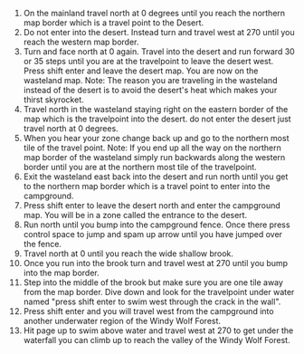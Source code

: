 1. On the mainland travel north at 0 degrees until you reach the northern map border which is a travel point to the Desert.
2. Do not enter into the desert. Instead turn and travel west at 270 until you reach the western map border.
3. Turn and face north at 0 again. Travel into the desert and run forward 30 or 35 steps until you are at the travelpoint to leave the desert west. Press shift enter and leave the desert map. You are now on the wasteland map.
Note: The reason you are traveling in the wasteland instead of the desert is to avoid the desert's heat which makes your thirst skyrocket.
4. Travel north in the wasteland staying right on the eastern border of the map which is the travelpoint into the desert. do not enter the desert just travel north at 0 degrees.
5. When you hear your zone change back up and go to the northern most tile of the travel point.
Note: If you end up all the way on the northern map border of the wasteland simply run backwards along the western border until you are at the northern most tile of the travelpoint.
6. Exit the wasteland east back into the desert and run north until you get to the northern map border which is a travel point to enter into the campground.
7. Press shift enter to leave the desert north and enter the campground map. You will be in a zone called the entrance to the desert.
8. Run north until you bump into the campground fence. Once there press control space to jump and spam up arrow until you have jumped over the fence.
9. Travel north at 0 until you reach the wide shallow brook.
10. Once you run into the brook turn and travel west at 270 until you bump into the map border.
11. Step into the middle of the brook but make sure you are one tile away from the map border. Dive down and look for the travelpoint under water named "press shift enter to swim west through the crack in the wall".
12. Press shift enter and you will travel west from the campground into another underwater region of the Windy Wolf Forest.
13. Hit page up to swim above water and travel west at 270 to get under the waterfall you can climb up to reach the valley of the Windy Wolf Forest.